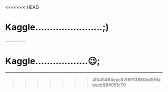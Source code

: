 <<<<<<< HEAD
# Kaggle.......................;)
=======
# Kaggle..................😉;

---
>>>>>>> 4fd45464eac52f6913880bd516abecb984051c79

